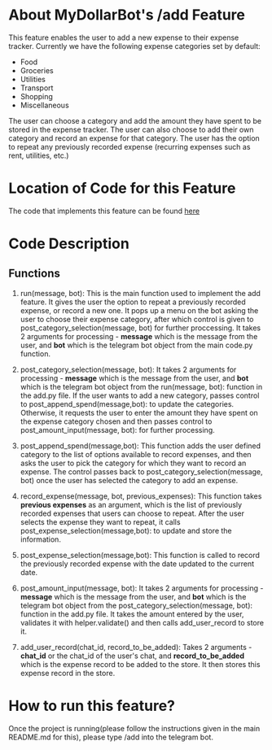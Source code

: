 # About MyDollarBot's /add Feature
This feature enables the user to add a new expense to their expense tracker.
Currently we have the following expense categories set by default:

- Food
- Groceries
- Utilities
- Transport
- Shopping
- Miscellaneous

The user can choose a category and add the amount they have spent to be stored in the expense tracker.
The user can also choose to add their own category and record an expense for that category.
The user has the option to repeat any previously recorded expense (recurring expenses such as rent, utilities, etc.)

# Location of Code for this Feature
The code that implements this feature can be found [here](https://github.com/aditikilledar/dollar_bot_SE23/blob/main/code/add.py)

# Code Description
## Functions

1. run(message, bot):
This is the main function used to implement the add feature. It gives the user the option to repeat a previously recorded expense, or record a new one. It pops up a menu on the bot asking the user to choose their expense category, after which control is given to post_category_selection(message, bot) for further proccessing. It takes 2 arguments for processing - **message** which is the message from the user, and **bot** which is the telegram bot object from the main code.py function.

2. post_category_selection(message, bot):
It takes 2 arguments for processing - **message** which is the message from the user, and **bot** which is the telegram bot object from the run(message, bot): function in the add.py file. If the user wants to add a new category, passes control to post_append_spend(message,bot): to update the categories. Otherwise, it requests the user to enter the amount they have spent on the expense category chosen and then passes control to post_amount_input(message, bot): for further processing.

3. post_append_spend(message,bot):
This function adds the user defined category to the list of options available to record expenses, and then asks the user to pick the category for which they want to record an expense. The control passes back to post_category_selection(message, bot) once the user has selected the category to add an expense.

4. record_expense(message, bot, previous_expenses):
This function takes **previous expenses** as an argument, which is the list of previously recorded expenses that users can choose to repeat. After the user selects the expense they want to repeat, it calls post_expense_selection(message,bot): to update and store the information.

5. post_expense_selection(message,bot):
This function is called to record the previously recorded expense with the date updated to the current date.  

6. post_amount_input(message, bot):
It takes 2 arguments for processing - **message** which is the message from the user, and **bot** which is the telegram bot object from the post_category_selection(message, bot): function in the add.py file. It takes the amount entered by the user, validates it with helper.validate() and then calls add_user_record to store it.

7. add_user_record(chat_id, record_to_be_added):
 Takes 2 arguments - **chat_id** or the chat_id of the user's chat, and **record_to_be_added** which is the expense record to be added to the store. It then stores this expense record in the store.

# How to run this feature?
Once the project is running(please follow the instructions given in the main README.md for this), please type /add into the telegram bot.
